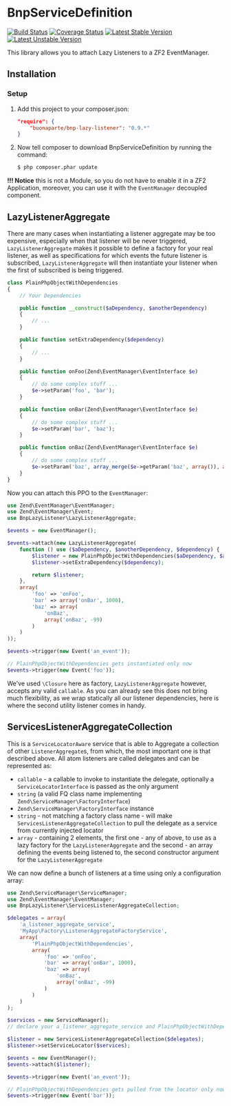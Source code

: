 BnpServiceDefinition
====================

[![Build Status](https://travis-ci.org/buonaparte/BnpLazyListener.svg?branch=master)](https://travis-ci.org/buonaparte/BnpLazyListener)
[![Coverage Status](https://img.shields.io/coveralls/buonaparte/BnpLazyListener.svg)](https://coveralls.io/r/buonaparte/BnpLazyListener?branch=master)
[![Latest Stable Version](https://poser.pugx.org/buonaparte/bnp-lazy-listener/v/stable.svg)](https://packagist.org/packages/buonaparte/bnp-lazy-listener)
[![Latest Unstable Version](https://poser.pugx.org/buonaparte/bnp-lazy-listener/v/unstable.svg)](https://packagist.org/packages/buonaparte/bnp-lazy-listener)

This library allows you to attach Lazy Listeners to a ZF2 EventManager.

Installation
------------

### Setup
1. Add this project to your composer.json:

    ```json
    "require": {
        "buonaparte/bnp-lazy-listener": "0.9.*"
    }
    ```

2. Now tell composer to download BnpServiceDefinition by running the command:

    ```bash
    $ php composer.phar update
    ```

**!!! Notice** this is not a Module, so you do not have to enable it in a ZF2 Application, moreover, you can use it
with the `EventManager` decoupled component.

LazyListenerAggregate
---------------------

There are many cases when instantiating a listener aggregate may be too expensive, especially when that listener will
be never triggered, `LazyListenerAggregate` makes it possible to define a factory for your real listener, as well as
specifications for which events the future listener is subscribed, `LazyListenerAggregate` will then instantiate your
listener when the first of subscribed is being triggered.

```php
class PlainPhpObjectWithDependencies
{
    // Your Dependencies

    public function __construct($aDependency, $anotherDependency)
    {
        // ...
    }

    public function setExtraDependency($dependency)
    {
        // ...
    }

    public function onFoo(Zend\EventManager\EventInterface $e)
    {
        // do some complex stuff ...
        $e->setParam('foo', 'bar');
    }

    public function onBar(Zend\EventManager\EventInterface $e)
    {
        // do some complex stuff ...
        $e->setParam('bar', 'baz');
    }

    public function onBaz(Zend\EventManager\EventInterface $e)
    {
        // do some complex stuff ...
        $e->setParam('baz', array_merge($e->getParam('baz', array()), array('element'));
    }
}
```

Now you can attach this PPO to the `EventManager`:

```php
use Zend\EventManager\EventManager;
use Zend\EventManager\Event;
use BnpLazyListener\LazyListenerAggregate;

$events = new EventManager();

$events->attach(new LazyListenerAggregate(
    function () use ($aDependency, $anotherDependency, $dependency) {
        $listener = new PlainPhpObjectWithDependencies($aDependency, $anotherDependency);
        $listener->setExtraDependency($dependency);

        return $listener;
    },
    array(
        'foo' => 'onFoo',
        'bar' => array('onBar', 1000),
        'baz' => array(
            'onBaz',
            array('onBaz', -99)
        )
    )
));

$events->trigger(new Event('an_event'));

// PlainPhpObjectWithDependencies gets instantiated only now
$events->trigger(new Event('foo'));
```

We've used `\Closure` here as factory, `LazyListenerAggregate` however, accepts any valid `callable`. As you can already
see this does not bring much flexibility, as we wrap statically all our listener dependencies, here is where the second
utility listener comes in handy.

ServicesListenerAggregateCollection
-----------------------------------

This is a `ServiceLocatorAware` service that is able to Aggregate a collection of other `ListenerAggregate`s, from which,
the most important one is that described above.
All atom listeners are called delegates and can be represented as:

* `callable` - a callable to invoke to instantiate the delegate, optionally a `ServiceLocatorInterface`
is passed as the only argument
* `string` (a valid FQ class name implementing `Zend\ServiceManager\FactoryInterface`)
* `Zend\ServiceManager\FactoryInterface` instance
* `string` - not matching a factory class name - will make `ServicesListenerAggregateCollection` to pull the delegate
as a service from currently injected locator
* `array` - containing 2 elements, the first one - any of above, to use as a lazy factory for the `LazyListenerAggregate`
and the second - an array defining the events being listened to, the second constructor argument for the `LazyListenerAggregate`

We can now define a bunch of listeners at a time using only a configuration array:

```php
use Zend\ServiceManager\ServiceManager;
use Zend\EventManager\EventManager;
use BnpLazyListener\ServicesListenerAggregateCollection;

$delegates = array(
    'a_listener_aggregate_service',
    'MyApp\Factory\ListenerAggregateFactoryService',
    array(
        'PlainPhpObjectWithDependencies',
        array(
            'foo' => 'onFoo',
            'bar' => array('onBar', 1000),
            'baz' => array(
                'onBaz',
                array('onBaz', -99)
            )
        )
    )
);

$services = new ServiceManager();
// declare your a_listener_aggregate_service and PlainPhpObjectWithDependencies services in the container

$listener = new ServicesListenerAggregateCollection($delegates);
$listener->setServiceLocator($services);

$events = new EventManager();
$events->attach($listener);

$events->trigger(new Event('an_event'));

// PlainPhpObjectWithDependencies gets pulled from the locator only now
$events->trigger(new Event('bar'));
```